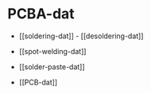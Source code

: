 
# PCBA-dat

- [[soldering-dat]] - [[desoldering-dat]]
  
- [[spot-welding-dat]] 

- [[solder-paste-dat]]

- [[PCB-dat]]



